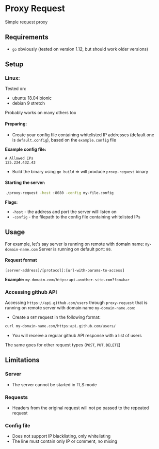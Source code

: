 # Proxy Request

Simple request proxy

## Requirements
- `go` obviously (tested on version 1.12, but should work older versions)


## Setup

### Linux:

Tested on:
- ubuntu 18.04 bionic
- debian 9 stretch

Probably works on many others too

#### Preparing:

- Create your config file containing whitelisted IP addresses 
(default one is `default.config`), based on the `example.config` file

**Example config file:**
```
# Allowed IPs
125.234.432.43
```

- Build the binary using `go build` => will produce `proxy-request` binary

#### Starting the server:

```sh
./proxy-request -host :8080 -config my-file.config
```
**Flags:**
- `-host` - the address and port the server will listen on
- `-config` - the filepath to the config file containing whitelisted IPs


## Usage

For example, let's say server is running on remote with domain name: `my-domain-name.com`
Server is running on default port: `80`.

#### Request format
```
[server-address]/[protocol]:[url-with-params-to-access]
```

**Example:**
`my-domain.com/https:api.another-site.com?foo=bar`

### Accessing github API
Accessing `https://api.github.com/users` through `proxy-request` that is running
on remote server with domain name `my-domain-name.com`:

* Create a `GET` request in the following format:
```sh
curl my-domain-name.com/https:api.github.com/users/
```
* You will receive a regular github API response with a list of users

The same goes for other request types (`POST`, `PUT`, `DELETE`)


## Limitations

### Server

* The server cannot be started in TLS mode

### Requests

* Headers from the original request will not pe passed to the repeated request

### Config file

* Does not support IP blacklisting, only whitelisting
* The line must contain only IP or comment, no mixing